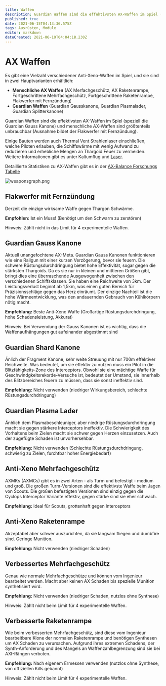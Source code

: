```yaml
---
title: Waffen
description: Guardian Waffen sind die effektivsten AX-Waffen im Spiel (speziell die Guardian Gauss Kanone) und menschliche AX-Waffen sind größtenteils unbrauchbar.
published: true
date: 2021-06-15T04:13:36.575Z
tags: Ausrüsten, Module
editor: markdown
dateCreated: 2021-06-10T04:04:18.230Z
---
```


# AX Waffen
Es gibt eine Vielzahl verschiedener Anti-Xeno-Waffen im Spiel, und sie sind in zwei Hauptvarianten erhältlich:

- **Menschliche AX Waffen** (AX Merfachgeschütz, AX Raketenrampe, Fortgeschrittene Mehrfachgeschütz, Fortgeschrittene Raketenrampe, Flakwerfer mit Fernzündung)
- **Guardian Waffen** (Guardian Gausskanone, Guardian Plasmalader, Guardian Splitterkanone)

Guardian Waffen sind die effektivsten AX-Waffen im Spiel (speziell die Guardian Gauss Kanone) und menschliche AX-Waffen sind größtenteils unbrauchbar (Ausnahme bildet der Flakwerfer mit Fernzündung).

Einige Bauten werden auch Thermal Vent Strahlenlaser einschließen, welche Piloten erlauben, die Schiffswärme mit wenig Aufwand zu reduzieren und erhebliche Mengen an Thargoid Feuer zu vermeiden. Weitere Informationen gibt es unter Kaltumflug und [Laser](/en/lasers).

Detaillierte Statistiken zu AX-Waffen gibt es in der [AX-Balance Forschungs Tabelle](https://docs.google.com/spreadsheets/d/1kNZwBn16nYcrqpaua08VQb_ea3PF9SYcO-1IWivPZsA/edit#gid=1860633931)

![weaponsgraph.png](/img/weaponsgraph.png)

## Flakwerfer mit Fernzündung

Derzeit die einzige wirksame Waffe gegen Thargon Schwärme.

**Empfohlen:** Ist ein Muss! (Benötigt um den Schwarm zu zerstören)

Hinweis: Zählt nicht in das Limit für 4 experimentelle Waffen.

## Guardian Gauss Kanone

Aktuell unangefochtene AX-Meta. Guardian Gauss Kanonen funktionieren wie eine Railgun mit einer kurzen Verzögerung, bevor sie feuern. Die schwere Rüstungsdurchdringung bietet hohe Effektivität, sogar gegen die stärksten Thargoids. Da es sie nur in kleinen und mittleren Größen gibt, bringt dies eine überraschende Ausgewogenheit zwischen den verschiedenen Schiffsklassen. Sie haben eine Reichweite von 3km. Der Leistungsverlust beginnt ab 1,5km, was einen guten Bereich für Präzisionsschläge gegen das Herz einräumt. Der einzige Nachteil ist die hohe Wärmeentwicklung, was den andauernden Gebrauch von Kühlkörpern nötig macht.

**Empfehlung:** Beste Anti-Xeno Waffe (Großartige Rüstungsdurchdringung, hohe Schadensleistung, Akkurat)

Hinweis: Bei Verwendung der Gauss Kanonen ist es wichtig, dass die Waffenaufhängungen gut aufeinander abgestimmt sind

## Guardian Shard Kanone

Änlich der Fragment Kanone, sehr weite Streuung mit nur 700m effektiver Reichweite. Was bedeutet, um sie effektiv zu nutzen muss ein Pilot in die Blitzfähigkeits-Zone des Interceptors. Obwohl sie eine mächtige Waffe für Geschwindgkeitsrekorde-Versuche ist, bedeutet der Umstand, sie innerhalb des Blitzbereiches feuern zu müssen, dass sie sonst ineffektiv sind.

**Empfehlung:** Nicht verwenden (niedriger Wirkungsbereich, schlechte Rüstungsdurchdringung)

## Guardian Plasma Lader

Änhlich dem Plasmabeschleuniger, aber niedrige Rüstungsdurchdringung macht sie gegen stärkere Interceptors ineffektiv. Die Schwierigkeit des Vorhaltens beim Zielen macht sie schwer gegen Herzen einzusetzen. Auch der zugefügte Schaden ist unvorhersehbar.

**Empfehlung:** Nicht verwenden (Schlechte Rüstungsdurchdringung, schwierig zu Zielen, furchtbar hoher Energiebedarf)

## Anti-Xeno Mehrfachgeschütz

AXMKs (AXMCs) gibt es in zwei Arten - als Turm und befestigt - medium und groß. Die großen Turm-Versionen sind die effektivste Waffe beim Jagen von Scouts. Die großen befestigten Versionen sind einzig gegen die Cyclops Interceptor Variante effektiv, gegen stärke sind sie eher schwach.

**Empfehlung:** Ideal für Scouts, grottenhaft gegen Interceptors

## Anti-Xeno Raketenrampe

Akzeptabel aber schwer auszurichten, da sie langsam fliegen und dumbfire sind. Geringe Munition.

**Empfehlung:** Nicht verwenden (niedriger Schaden)

## Verbessertes Mehrfachgeschütz

Genau wie normale Mehrfachgeschütze und können vom Ingenieur bearbeitet werden. Macht aber keinen AX Schaden bis spezielle Munition synthetisiert wird.

**Empfehlung:** Nicht verwenden (niedriger Schaden, nutzlos ohne Synthese)

Hinweis: Zählt nicht beim Limit für 4 experimentelle Waffen.

## Verbesserte Raketenrampe

Wie beim verbesserten Mehrfachgeschütz, sind diese vom Ingenieur bearbeitbare Klone der normalen Raketenrampe und benötigen Synthesen um AX Schaden zu verursachen. Aufgrund ihres extremen Schadens, der Synth-Anforderung und des Mangels an Waffenzahlbegrenzung sind sie bei AXI-Rängen verboten.

**Empfehlung:** Nach eigenem Ermessen verwenden (nutzlos ohne Synthese, von offiziellen Kills gebannt)

Hinweis: Zählt nicht beim Limit für 4 experimentelle Waffen.
